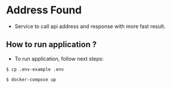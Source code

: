 # Address Found #

- Service to call api address and response with more fast result.

## How to run application ? ##

- To run application, follow next steps:

```
$ cp .env-example .env
```

```
$ docker-compose up
```